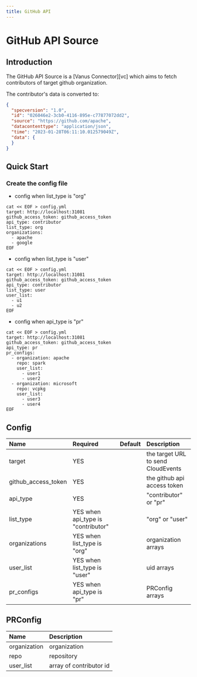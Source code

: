 ```yaml
---
title: GitHub API
---
```


# GitHub API Source

## Introduction

The GitHub API Source is a [Vanus Connector][vc] which aims to fetch contributors of target github organization.

The contributor's data is converted to:

```json
{
  "specversion": "1.0",
  "id": "026046e2-3cb0-4116-895e-c77877072dd2",
  "source": "https://github.com/apache",
  "datacontenttype": "application/json",
  "time": "2023-01-28T06:11:10.012579049Z",
  "data": {
  }
}
```

## Quick Start

### Create the config file

- config when list_type is "org"
```shell
cat << EOF > config.yml
target: http://localhost:31081
github_access_token: github_access_token
api_type: contributor
list_type: org
organizations:
  - apache
  - google
EOF
```

- config when list_type is "user"
```shell
cat << EOF > config.yml
target: http://localhost:31081
github_access_token: github_access_token
api_type: contributor
list_type: user
user_list:
  - u1
  - u2
EOF
```

- config when api_type is "pr"
```shell
cat << EOF > config.yml
target: http://localhost:31081
github_access_token: github_access_token
api_type: pr
pr_configs:
  - organization: apache
    repo: spark
    user_list: 
      - user1
      - user2
  - organization: microsoft
    repo: vcpkg
    user_list: 
      - user3
      - user4
EOF
```

Config
---
| Name                | Required                           | Default | Description                        |
|:--------------------|:-----------------------------------|:--------|:-----------------------------------|
| target              | YES                                |         | the target URL to send CloudEvents |
| github_access_token | YES                                |         | the github api access token        |
| api_type            | YES                                |         | "contributor" or "pr"              |
| list_type           | YES when api_type is "contributor" |         | "org" or "user"                    |
| organizations       | YES when list_type is "org"        |         | organization arrays                |
| user_list           | YES when list_type is "user"       |         | uid arrays                         |
| pr_configs          | YES when api_type is "pr"          |         | PRConfig arrays                    |  

PRConfig
---
| Name                    |  Description                        |
|:------------------------|:------------------------------------|
| organization            |  organization                       |
| repo                    |  repository                         |
| user_list               |  array of contributor id            | 
